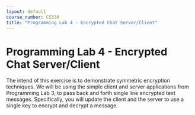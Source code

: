 ```yaml
---
layout: default
course_number: CS330
title: "Programming Lab 4 - Encrypted Chat Server/Client"
---
```


# Programming Lab 4 - Encrypted Chat Server/Client   

The intend of this exercise is to demonstrate symmetric encryption techniques. We will be using the simple client and server applications from Programming Lab 3, to pass back and forth single line encrypted text messages. Specifically, you will update the client and the server to use a single key to encrypt and decrypt a message. 
